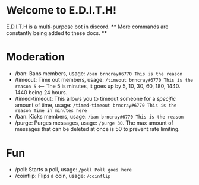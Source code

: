 # Welcome to E.D.I.T.H!

E.D.I.T.H is a multi-purpose bot in discord. ** More commands are constantly being added to these docs. **


# Moderation

 - /ban: Bans members, usage: `/ban brncray#6770 This is the reason `
 - /timeout: Time out members, usage: `/timeout brncray#6770 This is the reason 5` <-- The 5 is minutes, it goes up by 5, 10, 30, 60, 180, 1440. 1440 being 24 hours. 
 - /timed-timeout: This allows you to timeout someone for a *specific* amount of time, usage: `/timed-timeout brncray#6770 This is the reason Time in minutes here`
 - /ban: Kicks members, usage: `/ban brncray#6770 This is the reason `
 - /purge: Purges messages, usage: `/purge 30`. The max amount of messages that can be deleted at once is 50 to prevent rate limiting. 



# Fun

 - /poll: Starts a poll, usage: `/poll Poll goes here`
 - /coinflip: Flips a coin, usage: `/coinflip`

